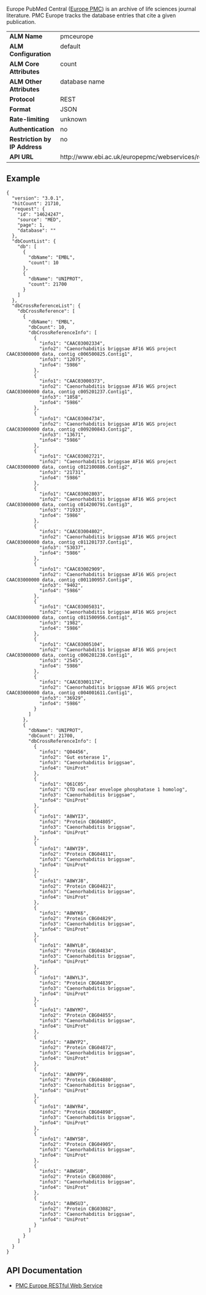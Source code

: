Europe PubMed Central ([Europe PMC](http://europepmc.org/)) is an archive of life sciences journal literature. PMC Europe tracks the database entries that cite a given publication.

<table width=100% border="0" cellspacing="0" cellpadding="0">
<tbody>
<tr>
<td valign="top" width=20%><strong>ALM Name</strong></td>
<td valign="top" width=80%>pmceurope</td>
</tr>
<tr>
<td valign="top" width=20%><strong>ALM Configuration</strong></td>
<td valign="top" width=80%>default</td>
</tr>
<tr>
<td valign="top" width=20%><strong>ALM Core Attributes</strong></td>
<td valign="top" width=80%>count</td>
</tr>
<td valign="top" width=20%><strong>ALM Other Attributes</strong></td>
<td valign="top" width=80%>database name</td>
</tr>
<tr>
<td valign="top" width=30%><strong>Protocol</strong></td>
<td valign="top" width=70%>REST</td>
</tr>
<tr>
<td valign="top" width=30%><strong>Format</strong></td>
<td valign="top" width=70%>JSON</td>
</tr>
<tr>
<td valign="top" width=20%><strong>Rate-limiting</strong></td>
<td valign="top" width=80%>unknown</td>
</tr>
<tr>
<td valign="top" width=20%><strong>Authentication</strong></td>
<td valign="top" width=80%>no</td>
</tr>
<tr>
<td valign="top" width=20%><strong>Restriction by IP Address</strong></td>
<td valign="top" width=80%>no</td>
</tr>
<tr>
<td valign="top" width=20%><strong>API URL</strong></td>
<td valign="top" width=80%>http://www.ebi.ac.uk/europepmc/webservices/rest/MED/PMID/databaseLinks//1/json</td>
</tr>
</tbody>
</table>

## Example

    {
      "version": "3.0.1",
      "hitCount": 21710,
      "request": {
        "id": "14624247",
        "source": "MED",
        "page": 1,
        "database": ""
      },
      "dbCountList": {
        "db": [
          {
            "dbName": "EMBL",
            "count": 10
          },
          {
            "dbName": "UNIPROT",
            "count": 21700
          }
        ]
      },
      "dbCrossReferenceList": {
        "dbCrossReference": [
          {
            "dbName": "EMBL",
            "dbCount": 10,
            "dbCrossReferenceInfo": [
              {
                "info1": "CAAC03002334",
                "info2": "Caenorhabditis briggsae AF16 WGS project CAAC03000000 data, contig c006500825.Contig1",
                "info3": "12075",
                "info4": "5986"
              },
              {
                "info1": "CAAC03000373",
                "info2": "Caenorhabditis briggsae AF16 WGS project CAAC03000000 data, contig c005201237.Contig1",
                "info3": "1058",
                "info4": "5986"
              },
              {
                "info1": "CAAC03004734",
                "info2": "Caenorhabditis briggsae AF16 WGS project CAAC03000000 data, contig c009200843.Contig2",
                "info3": "13671",
                "info4": "5986"
              },
              {
                "info1": "CAAC03002721",
                "info2": "Caenorhabditis briggsae AF16 WGS project CAAC03000000 data, contig c012100886.Contig2",
                "info3": "21731",
                "info4": "5986"
              },
              {
                "info1": "CAAC03002803",
                "info2": "Caenorhabditis briggsae AF16 WGS project CAAC03000000 data, contig c014200791.Contig3",
                "info3": "71933",
                "info4": "5986"
              },
              {
                "info1": "CAAC03004802",
                "info2": "Caenorhabditis briggsae AF16 WGS project CAAC03000000 data, contig c011201737.Contig1",
                "info3": "53037",
                "info4": "5986"
              },
              {
                "info1": "CAAC03002909",
                "info2": "Caenorhabditis briggsae AF16 WGS project CAAC03000000 data, contig c001100957.Contig4",
                "info3": "9402",
                "info4": "5986"
              },
              {
                "info1": "CAAC03005031",
                "info2": "Caenorhabditis briggsae AF16 WGS project CAAC03000000 data, contig c011500956.Contig1",
                "info3": "1982",
                "info4": "5986"
              },
              {
                "info1": "CAAC03005104",
                "info2": "Caenorhabditis briggsae AF16 WGS project CAAC03000000 data, contig c006201238.Contig1",
                "info3": "2545",
                "info4": "5986"
              },
              {
                "info1": "CAAC03001174",
                "info2": "Caenorhabditis briggsae AF16 WGS project CAAC03000000 data, contig c004001611.Contig1",
                "info3": "36929",
                "info4": "5986"
              }
            ]
          },
          {
            "dbName": "UNIPROT",
            "dbCount": 21700,
            "dbCrossReferenceInfo": [
              {
                "info1": "Q04456",
                "info2": "Gut esterase 1",
                "info3": "Caenorhabditis briggsae",
                "info4": "UniProt"
              },
              {
                "info1": "Q61C05",
                "info2": "CTD nuclear envelope phosphatase 1 homolog",
                "info3": "Caenorhabditis briggsae",
                "info4": "UniProt"
              },
              {
                "info1": "A8WYI3",
                "info2": "Protein CBG04805",
                "info3": "Caenorhabditis briggsae",
                "info4": "UniProt"
              },
              {
                "info1": "A8WYI9",
                "info2": "Protein CBG04811",
                "info3": "Caenorhabditis briggsae",
                "info4": "UniProt"
              },
              {
                "info1": "A8WYJ8",
                "info2": "Protein CBG04821",
                "info3": "Caenorhabditis briggsae",
                "info4": "UniProt"
              },
              {
                "info1": "A8WYK6",
                "info2": "Protein CBG04829",
                "info3": "Caenorhabditis briggsae",
                "info4": "UniProt"
              },
              {
                "info1": "A8WYL0",
                "info2": "Protein CBG04834",
                "info3": "Caenorhabditis briggsae",
                "info4": "UniProt"
              },
              {
                "info1": "A8WYL3",
                "info2": "Protein CBG04839",
                "info3": "Caenorhabditis briggsae",
                "info4": "UniProt"
              },
              {
                "info1": "A8WYM7",
                "info2": "Protein CBG04855",
                "info3": "Caenorhabditis briggsae",
                "info4": "UniProt"
              },
              {
                "info1": "A8WYP2",
                "info2": "Protein CBG04872",
                "info3": "Caenorhabditis briggsae",
                "info4": "UniProt"
              },
              {
                "info1": "A8WYP9",
                "info2": "Protein CBG04880",
                "info3": "Caenorhabditis briggsae",
                "info4": "UniProt"
              },
              {
                "info1": "A8WYR4",
                "info2": "Protein CBG04898",
                "info3": "Caenorhabditis briggsae",
                "info4": "UniProt"
              },
              {
                "info1": "A8WYS0",
                "info2": "Protein CBG04905",
                "info3": "Caenorhabditis briggsae",
                "info4": "UniProt"
              },
              {
                "info1": "A8WSU0",
                "info2": "Protein CBG03086",
                "info3": "Caenorhabditis briggsae",
                "info4": "UniProt"
              },
              {
                "info1": "A8WSU3",
                "info2": "Protein CBG03082",
                "info3": "Caenorhabditis briggsae",
                "info4": "UniProt"
              }
            ]
          }
        ]
      }
    }



## API Documentation
* [PMC Europe RESTful Web Service](http://europepmc.org/RestfulWebService)
